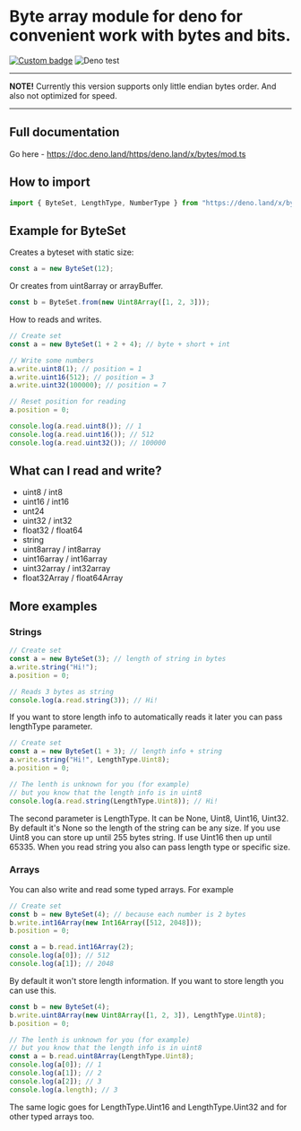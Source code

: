 # Byte array module for deno for convenient work with bytes and bits.

[![Custom badge](https://img.shields.io/endpoint?url=https%3A%2F%2Fdeno-visualizer.danopia.net%2Fshields%2Flatest-version%2Fx%2Fbytes%2Fmod.ts)](https://doc.deno.land/https/deno.land/x/bytes/mod.ts)
![Deno test](https://github.com/maldan/denolib-bytearray/workflows/Deno/badge.svg)

---

**NOTE!**
Currently this version supports only little endian bytes order. And also
not optimized for speed.

---

## Full documentation

Go here - https://doc.deno.land/https/deno.land/x/bytes/mod.ts

## How to import

```ts
import { ByteSet, LengthType, NumberType } from "https://deno.land/x/bytes@1.0.3/mod.ts";
```

## Example for ByteSet

Creates a byteset with static size:

```ts
const a = new ByteSet(12);
```

Or creates from uint8array or arrayBuffer.

```ts
const b = ByteSet.from(new Uint8Array([1, 2, 3]));
```

How to reads and writes.

```ts
// Create set
const a = new ByteSet(1 + 2 + 4); // byte + short + int

// Write some numbers
a.write.uint8(1); // position = 1
a.write.uint16(512); // position = 3
a.write.uint32(100000); // position = 7

// Reset position for reading
a.position = 0;

console.log(a.read.uint8()); // 1
console.log(a.read.uint16()); // 512
console.log(a.read.uint32()); // 100000
```

## What can I read and write?

-   uint8 / int8
-   uint16 / int16
-   unt24
-   uint32 / int32
-   float32 / float64
-   string
-   uint8array / int8array
-   uint16array / int16array
-   uint32array / int32array
-   float32Array / float64Array

## More examples

### Strings

```ts
// Create set
const a = new ByteSet(3); // length of string in bytes
a.write.string("Hi!");
a.position = 0;

// Reads 3 bytes as string
console.log(a.read.string(3)); // Hi!
```

If you want to store length info to automatically reads it later you can pass lengthType parameter.

```ts
// Create set
const a = new ByteSet(1 + 3); // length info + string
a.write.string("Hi!", LengthType.Uint8);
a.position = 0;

// The lenth is unknown for you (for example)
// but you know that the length info is in uint8
console.log(a.read.string(LengthType.Uint8)); // Hi!
```

The second parameter is LengthType. It can be None, Uint8, Uint16, Uint32. By default it's None so the length of the string can be any size. If you use Uint8 you can store up until 255 bytes string. If use Uint16 then up until 65335. When you read string you also can pass length type or specific size.

### Arrays

You can also write and read some typed arrays. For example

```ts
// Create set
const b = new ByteSet(4); // because each number is 2 bytes
b.write.int16Array(new Int16Array([512, 2048]));
b.position = 0;

const a = b.read.int16Array(2);
console.log(a[0]); // 512
console.log(a[1]); // 2048
```

By default it won't store length information. If you want to store length you can use this.

```ts
const b = new ByteSet(4);
b.write.uint8Array(new Uint8Array([1, 2, 3]), LengthType.Uint8);
b.position = 0;

// The lenth is unknown for you (for example)
// but you know that the length info is in uint8
const a = b.read.uint8Array(LengthType.Uint8);
console.log(a[0]); // 1
console.log(a[1]); // 2
console.log(a[2]); // 3
console.log(a.length); // 3
```

The same logic goes for LengthType.Uint16 and LengthType.Uint32 and for other typed arrays too.
